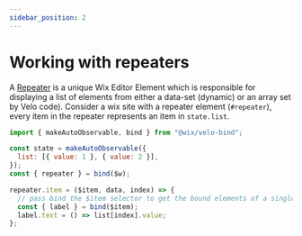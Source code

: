 ```yaml
---
sidebar_position: 2
---
```


# Working with repeaters

A [Repeater](https://www.wix.com/velo/reference/$w/repeater) is a unique Wix Editor Element which is responsible for displaying a list of elements from either a data-set (dynamic) or an array set by Velo code).
Consider a wix site with a repeater element (`#repeater`), every item in the repeater represents an item in `state.list`.

```javascript
import { makeAutoObservable, bind } from "@wix/velo-bind";

const state = makeAutoObservable({
  list: [{ value: 1 }, { value: 2 }],
});
const { repeater } = bind($w);

repeater.item = ($item, data, index) => {
  // pass bind the $item selector to get the bound elements of a single item
  const { label } = bind($item);
  label.text = () => list[index].value;
};
```
